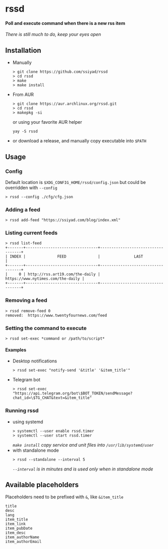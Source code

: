 # rssd
#### Poll and execute command when there is a new rss item  
*There is still much to do, keep your eyes open*

## Installation
- Manually
    ```
    > git clone https://github.com/ssiyad/rssd
    > cd rssd
    > make
    > make install
    ```
- From AUR
    ```
    > git clone https://aur.archlinux.org/rssd.git
    > cd rssd
    > makepkg -si
    ```
    or using your favorite AUR helper
    ```
    yay -S rssd
    ```
- or download a release, and manually copy executable into `$PATH`

## Usage
### Config
Default location is `$XDG_CONFIG_HOME/rssd/config.json` but could be overridden with `--config`
```
> rssd --config ./cfg/cfg.json
```

### Adding a feed
```
> rssd add-feed "https://ssiyad.com/blog/index.xml"
```

### Listing current feeds
```
> rssd list-feed
+-------+--------------------------------+-----------------------------------+
| INDEX |              FEED              |               LAST                |
+-------+--------------------------------+-----------------------------------+
|     0 | http://rss.art19.com/the-daily | https://www.nytimes.com/the-daily |
+-------+--------------------------------+-----------------------------------+
```

### Removing a feed
```
> rssd remove-feed 0
removed:  https://www.twentyfournews.com/feed
```

### Setting the command to execute
```
> rssd set-exec *command or /path/to/script*
```

#### Examples
- Desktop notifications  
    ```
    > rssd set-exec "notify-send '&title' '&item_title'"
    ```
- Telegram bot  
    ```
    > rssd set-exec "https://api.telegram.org/bot\$BOT_TOKEN/sendMessage?chat_id=\$TG_CHAT&text=&item_title"
    ```

### Running rssd
- using systemd  
    ```
    > systemctl --user enable rssd.timer
    > systemctl --user start rssd.timer
    ```
    *`make install` copy service and unit files into `/usr/lib/systemd/user`*
- with standalone mode
    ```
    > rssd --standalone --interval 5
    ```
    *`--interval` is in minutes and is used only when in standalone mode*

## Available placeholders
Placeholders need to be prefixed with `&`, like `&item_title`
```
title
desc
lang
item_title
item_link
item_pubDate
item_desc
item_authorName
item_authorEmail
```
